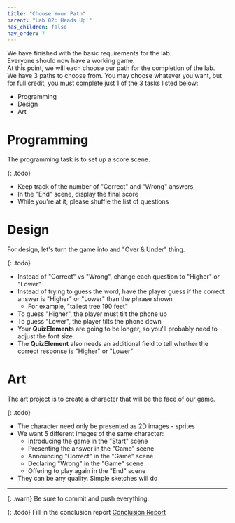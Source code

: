 ```yaml
---
title: "Choose Your Path"
parent: "Lab 02: Heads Up!"
has_children: false
nav_order: 7
---
```


We have finished with the basic requirements for the lab.\
Everyone should now have a working game.\
At this point, we will each choose our path for the completion of the lab.\
We have 3 paths to choose from. You may choose whatever you want, but for full credit, you must complete just 1 of the 3 tasks listed below:
* Programming
* Design
* Art

# Programming
The programming task is to set up a score scene.

{: .todo}
* Keep track of the number of "Correct" and "Wrong" answers
* In the "End" scene, display the final score
* While you're at it, please shuffle the list of questions

# Design
For design, let's turn the game into and "Over & Under" thing.

{: .todo}
* Instead of "Correct" vs "Wrong", change each question to "Higher" or "Lower"
* Instead of trying to guess the word, have the player guess if the correct answer is "Higher" or "Lower" than the phrase shown
    * For example, "tallest tree 190 feet"
* To guess "Higher", the player must tilt the phone up
* To guess "Lower", the player tilts the phone down
* Your **QuizElement**s are going to be longer, so you'll probably need to adjust the font size.
* The **QuizElement** also needs an additional field to tell whether the correct response is "Higher" or "Lower"

# Art
The art project is to create a character that will be the face of our game.

{: .todo}
* The character need only be presented as 2D images - sprites
* We want 5 different images of the same character:
    * Introducing the game in the "Start" scene
    * Presenting the answer in the "Game" scene
    * Announcing "Correct" in the "Game" scene
    * Declaring "Wrong" in the "Game" scene
    * Offering to play again in the "End" scene
* They can be any quality. Simple sketches will do

------

{: .warn}
Be sure to commit and push everything.

{: .todo}
Fill in the conclusion report
[Conclusion Report](https://forms.gle/z247MmyFoKhqgQ9L6)